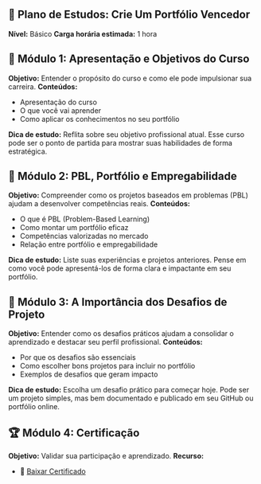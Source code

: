 ## 🧠 Plano de Estudos: Crie Um Portfólio Vencedor

**Nível:** Básico **Carga horária estimada:** 1 hora

## 🎯 Módulo 1: Apresentação e Objetivos do Curso
**Objetivo:** Entender o propósito do curso e como ele pode impulsionar sua carreira.
**Conteúdos:**
- Apresentação do curso
- O que você vai aprender
- Como aplicar os conhecimentos no seu portfólio

**Dica de estudo:** Reflita sobre seu objetivo profissional atual. Esse curso pode ser o ponto de partida para mostrar suas habilidades de forma estratégica.


## 🧩 Módulo 2: PBL, Portfólio e Empregabilidade
**Objetivo:** Compreender como os projetos baseados em problemas (PBL) ajudam a desenvolver competências reais.
**Conteúdos:**
- O que é PBL (Problem-Based Learning)
- Como montar um portfólio eficaz
- Competências valorizadas no mercado
- Relação entre portfólio e empregabilidade

**Dica de estudo:** Liste suas experiências e projetos anteriores. Pense em como você pode apresentá-los de forma clara e impactante em seu portfólio.


## 🚀 Módulo 3: A Importância dos Desafios de Projeto
**Objetivo:** Entender como os desafios práticos ajudam a consolidar o aprendizado e destacar seu perfil profissional.
**Conteúdos:**
- Por que os desafios são essenciais
- Como escolher bons projetos para incluir no portfólio
- Exemplos de desafios que geram impacto

**Dica de estudo:** Escolha um desafio prático para começar hoje. Pode ser um projeto simples, mas bem documentado e publicado em seu GitHub ou portfólio online.

## 🏆 Módulo 4: Certificação
**Objetivo:** Validar sua participação e aprendizado.
**Recurso:**
- 📄 [Baixar Certificado](https://hermes.dio.me/certificates/E41E1E9E.pdf)

